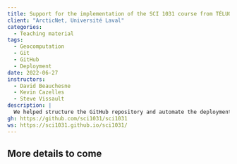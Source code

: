 ```yaml
---
title: Support for the implementation of the SCI 1031 course from TÉLUQ
client: "ArcticNet, Université Laval"
categories: 
  - Teaching material
tags: 
  - Geocomputation
  - Git 
  - GitHub
  - Deployment 
date: 2022-06-27
instructors:
  - David Beauchesne
  - Kevin Cazelles
  - Steve Vissault
description: | 
  We helped structure the GitHub repository and automate the deployment of the course SCI 1031 de la TÉLUQ. We also contributed to writing portions of two chapters of the course.
gh: https://github.com/sci1031/sci1031
ws: https://sci1031.github.io/sci1031/
---
```



## More details to come

